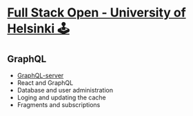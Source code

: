 # [Full Stack Open - University of Helsinki 🕹️](https://fullstackopen.com/en/part8)

## GraphQL
- [GraphQL-server](./grapql-server/)
- React and GraphQL
- Database and user administration
- Loging and updating the cache
- Fragments and subscriptions
  